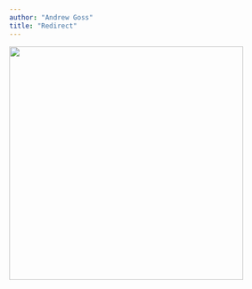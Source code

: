 ```yaml
---
author: "Andrew Goss"
title: "Redirect"
---
```


<img src="/img/data_pipeline.png" width="420">

<script type="text/javascript">window.location = "https://andrewrgoss.com";</script>


